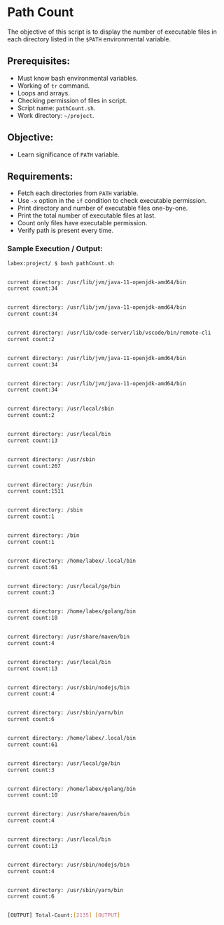 # Path Count

The objective of this script is to display the number of executable files in each directory listed in the `$PATH` environmental variable.

## Prerequisites:

- Must know bash environmental variables.
- Working of `tr` command.
- Loops and arrays.
- Checking permission of files in script.
- Script name: `pathCount.sh`.
- Work directory: `~/project`.

## Objective:

- Learn significance of `PATH` variable.

## Requirements:

- Fetch each directories from `PATH` variable.
- Use `-x` option in the `if` condition to check executable permission.
- Print directory and number of executable files one-by-one.
- Print the total number of executable files at last.
- Count only files have executable permission.
- Verify path is present every time.

### Sample Execution / Output:

```bash
labex:project/ $ bash pathCount.sh


current directory: /usr/lib/jvm/java-11-openjdk-amd64/bin
current count:34


current directory: /usr/lib/jvm/java-11-openjdk-amd64/bin
current count:34


current directory: /usr/lib/code-server/lib/vscode/bin/remote-cli
current count:2


current directory: /usr/lib/jvm/java-11-openjdk-amd64/bin
current count:34


current directory: /usr/lib/jvm/java-11-openjdk-amd64/bin
current count:34


current directory: /usr/local/sbin
current count:2


current directory: /usr/local/bin
current count:13


current directory: /usr/sbin
current count:267


current directory: /usr/bin
current count:1511


current directory: /sbin
current count:1


current directory: /bin
current count:1


current directory: /home/labex/.local/bin
current count:61


current directory: /usr/local/go/bin
current count:3


current directory: /home/labex/golang/bin
current count:10


current directory: /usr/share/maven/bin
current count:4


current directory: /usr/local/bin
current count:13


current directory: /usr/sbin/nodejs/bin
current count:4


current directory: /usr/sbin/yarn/bin
current count:6


current directory: /home/labex/.local/bin
current count:61


current directory: /usr/local/go/bin
current count:3


current directory: /home/labex/golang/bin
current count:10


current directory: /usr/share/maven/bin
current count:4


current directory: /usr/local/bin
current count:13


current directory: /usr/sbin/nodejs/bin
current count:4


current directory: /usr/sbin/yarn/bin
current count:6


[OUTPUT] Total-Count:[2135] [OUTPUT]
```
